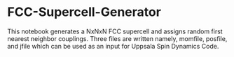 # FCC-Supercell-Generator
This notebook generates a NxNxN FCC supercell and assigns random first nearest neighbor couplings. Three files are written 
namely, momfile, posfile, and jfile which can be used as an input for Uppsala Spin Dynamics Code.
